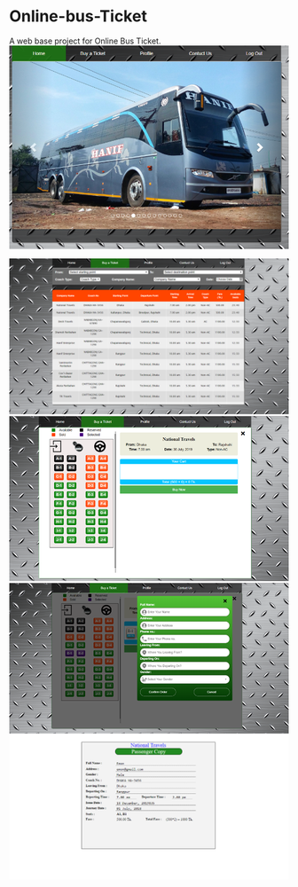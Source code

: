 # Online-bus-Ticket
A web base project for Online Bus Ticket.
<img src="https://github.com/shahriar75/Online-bus-Ticket/blob/master/bus%20ticket/1.PNG">

<img src="https://github.com/shahriar75/Online-bus-Ticket/blob/master/bus%20ticket/2.PNG">

<img src="https://github.com/shahriar75/Online-bus-Ticket/blob/master/bus%20ticket/3.PNG">

<img src="https://github.com/shahriar75/Online-bus-Ticket/blob/master/bus%20ticket/4.PNG">

<img src="https://github.com/shahriar75/Online-bus-Ticket/blob/master/bus%20ticket/5.PNG">

